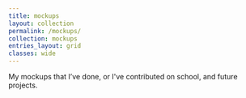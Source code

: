 ```yaml
---
title: mockups
layout: collection
permalink: /mockups/
collection: mockups
entries_layout: grid
classes: wide
---
```


My mockups that I’ve done, or I've contributed on school, and future projects.
